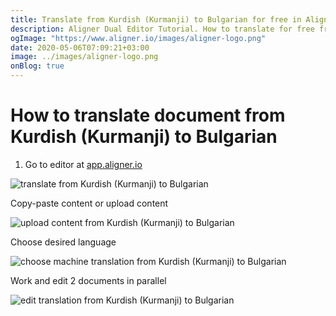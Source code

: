 ```yaml
---
title: Translate from Kurdish (Kurmanji) to Bulgarian for free in Aligner Editor
description: Aligner Dual Editor Tutorial. How to translate for free from Kurdish (Kurmanji) to Bulgarian. Aligner is multilingual document management platform. 
ogImage: "https://www.aligner.io/images/aligner-logo.png"
date: 2020-05-06T07:09:21+03:00
image: ../images/aligner-logo.png
onBlog: true
---
```


# How to translate document from Kurdish (Kurmanji) to Bulgarian

1. Go to editor at [app.aligner.io](https://app.aligner.io "Aligner App web page")

![translate from Kurdish (Kurmanji) to Bulgarian](../aligner-blank-editor.png "translate from Kurdish (Kurmanji) to Bulgarian")

Copy-paste content or upload content

![upload content from Kurdish (Kurmanji) to Bulgarian](../aligner-uploaded-document.png "upload content from Kurdish (Kurmanji) to Bulgarian")

Choose desired language

![choose machine translation from Kurdish (Kurmanji) to Bulgarian](../aligner-language-dropdown.png "choose machine translation from Kurdish (Kurmanji) to Bulgarian")

Work and edit 2 documents in parallel

![edit translation from Kurdish (Kurmanji) to Bulgarian](../aligner-double-sitded-editor.png "edit translation from Kurdish (Kurmanji) to Bulgarian")

